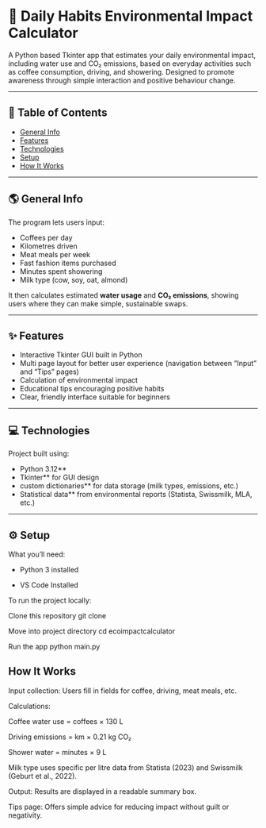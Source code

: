 # 🌿 Daily Habits Environmental Impact Calculator

A Python based Tkinter app that estimates your daily environmental impact, including water use and CO₂ emissions, based on everyday activities such as coffee consumption, driving, and showering. Designed to promote awareness through simple interaction and positive behaviour change.

---

## 🧭 Table of Contents
- [General Info](#general-info)
- [Features](#features)
- [Technologies](#technologies)
- [Setup](#setup)
- [How It Works](#how-it-works)

---

## 🌎 General Info

The program lets users input:
- Coffees per day  
- Kilometres driven  
- Meat meals per week  
- Fast fashion items purchased  
- Minutes spent showering  
- Milk type (cow, soy, oat, almond)

It then calculates estimated **water usage** and **CO₂ emissions**, showing users where they can make simple, sustainable swaps.

---

## ✨ Features
- Interactive Tkinter GUI built in Python  
- Multi page layout for better user experience (navigation between “Input” and “Tips” pages)  
- Calculation of environmental impact  
- Educational tips encouraging positive habits  
- Clear, friendly interface suitable for beginners  

---

## 💻 Technologies
Project built using:
- Python 3.12**
- Tkinter** for GUI design
- custom dictionaries** for data storage (milk types, emissions, etc.)
- Statistical data** from environmental reports (Statista, Swissmilk, MLA, etc.)

---

## ⚙️ Setup
What you’ll need:

- Python 3 installed

-  VS Code Installed

 To run the project locally:

Clone this repository
git clone 

Move into project directory
cd ecoimpactcalculator

Run the app
python main.py

## How It Works

Input collection: Users fill in fields for coffee, driving, meat meals, etc.

Calculations:

Coffee water use = coffees × 130 L

Driving emissions = km × 0.21 kg CO₂

Shower water = minutes × 9 L

Milk type uses specific per litre data from Statista (2023) and Swissmilk (Geburt et al., 2022).

Output: Results are displayed in a readable summary box.

Tips page: Offers simple advice for reducing impact without guilt or negativity.
